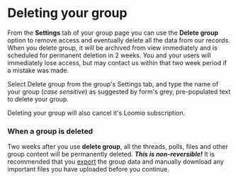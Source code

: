 # Deleting your group

From the **Settings** tab of your group page you can use the **Delete group** option to remove access and eventually delete all the data from our records. When you delete group, it will be archived from view immediately and is scheduled for permanent deletion in 2 weeks. You and your users will immediately lose access, but may contact us within that two week period if a mistake was made.

Select Delete group from the group's Settings tab, and type the name of your group (*case sensitive*) as suggested by form's grey, pre-populated text to delete your group.

Deleting your group will also cancel it's Loomio subscription.

### When a group is deleted

Two weeks after you use **delete group**, all the threads, polls, files and other group content will be permanently deleted. ***This is non-reversible!*** It is recommended that you [export](../data_export) the group data and manually download any important files you have uploaded before you continue.
